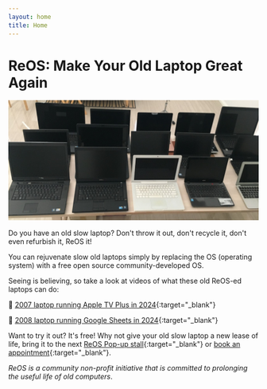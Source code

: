 ```yaml
---
layout: home
title: Home
---
```


# ReOS: Make Your Old Laptop Great Again

![Lots of old laptops](/assets/img/2024/didilaptops.jpeg)

Do you have an old slow laptop? Don't throw it out, don't recycle it, don't even refurbish it, ReOS it!

You can rejuvenate slow old laptops simply by replacing the OS (operating system) with a free open source community-developed OS.

Seeing is believing, so take a look at videos of what these old ReOS-ed laptops can do:

🎥 [2007 laptop running Apple TV Plus in 2024](https://youtu.be/RYoAO1fz-XU?si=OtPDMQUJi4jKAvmT){:target="_blank"}

🎥 [2008 laptop running Google Sheets in 2024](https://youtube.com/shorts/TKiaMMESd1I?si=J8dxTqcd7GvbBhrG){:target="_blank"}

Want to try it out? It's free! Why not give your old slow laptop a new lease of life, bring it to the next [ReOS Pop-up stall](https://www.facebook.com/repaircafebelmont/){:target="_blank"} or 
[book an appointment](https://calendly.com/splc-beconnected/digital-skills){:target="_blank"}.

*ReOS is a community non-profit initiative that is committed to prolonging the useful life of old computers*.

